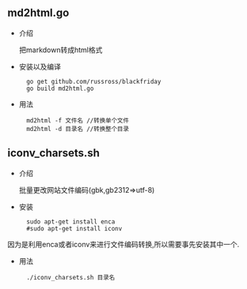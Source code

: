 ## md2html.go
- 介绍

    把markdown转成html格式
  
- 安装以及编译

        go get github.com/russross/blackfriday
        go build md2html.go

- 用法

        md2html -f 文件名 //转换单个文件
        md2html -d 目录名 //转换整个目录

## iconv_charsets.sh
- 介绍
    
    批量更改网站文件编码(gbk,gb2312=>utf-8)

- 安装

        sudo apt-get install enca
        #sudo apt-get install iconv
        
因为是利用enca或者iconv来进行文件编码转换,所以需要事先安装其中一个.

- 用法

        ./iconv_charsets.sh 目录名
